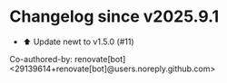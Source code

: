 # Changelog since v2025.9.1
- ⬆️ Update newt to v1.5.0 (#11)

Co-authored-by: renovate[bot] <29139614+renovate[bot]@users.noreply.github.com> 
